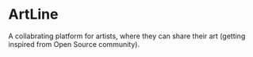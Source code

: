 # ArtLine

A collabrating platform for artists, where they can share their art (getting inspired from Open Source community).
